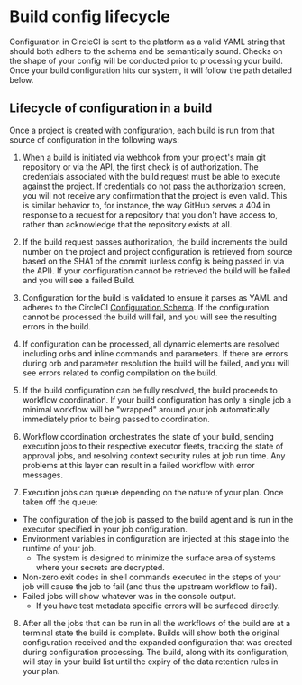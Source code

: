 # Build config lifecycle
Configuration in CircleCI is sent to the platform as a valid YAML string that should both adhere to the schema and be semantically sound. Checks on the shape of your config will be conducted prior to processing your build. Once your build configuration hits our system, it will follow the path detailed below.

## Lifecycle of configuration in a build

Once a project is created with configuration, each build is run from that source of configuration in the following ways:

1. When a build is initiated via webhook from your project's main git repository or via the API, the first check is of authorization.
The credentials associated with the build request must be able to execute against the project. If credentials do not pass the authorization screen, you will not receive any confirmation that the project is even valid. This is similar behavior to, for instance, the way GitHub serves a 404 in response to a request for a repository that you don't have access to, rather than acknowledge that the repository exists at all.

2. If the build request passes authorization, the build increments the build number on the project and project configuration is retrieved from source based on the SHA1 of the commit (unless config is being passed in via the API).
If your configuration cannot be retrieved the build will be failed and you will see a failed Build.

3. Configuration for the build is validated to ensure it parses as YAML and adheres to the CircleCI [Configuration Schema](https://github.com/circleci/config-compilation/blob/master/resources/main/orbs.schema.json). 
If the configuration cannot be processed the build will fail, and you will see the resulting errors in the build.

4. If configuration can be processed, all dynamic elements are resolved including orbs and inline commands and parameters. 
If there are errors during orb and parameter resolution the build will be failed, and you will see errors related to config compilation on the build. 

5. If the build configuration can be fully resolved, the build proceeds to workflow coordination.
If your build configuration has only a single job a minimal workflow will be "wrapped" around your job automatically immediately prior to being passed to coordination.

6. Workflow coordination orchestrates the state of your build, sending execution jobs to their respective executor fleets, tracking the state of approval jobs, and resolving context security rules at job run time.
Any problems at this layer can result in a failed workflow with error messages.

7. Execution jobs can queue depending on the nature of your plan. Once taken off the queue:
 - The configuration of the job is passed to the build agent and is run in the executor specified in your job configuration.
 - Environment variables in configuration are injected at this stage into the runtime of your job.
     - The system is designed to minimize the surface area of systems where your secrets are decrypted.
 - Non-zero exit codes in shell commands executed in the steps of your job will cause the job to fail (and thus the upstream workflow to fail).
 - Failed jobs will show whatever was in the console output.
     - If you have test metadata specific errors will be surfaced directly.

8. After all the jobs that can be run in all the workflows of the build are at a terminal state the build is complete.
Builds will show both the original configuration received and the expanded configuration that was created during configuration processing. The build, along with its configuration, will stay in your build list until the expiry of the data retention rules in your plan.